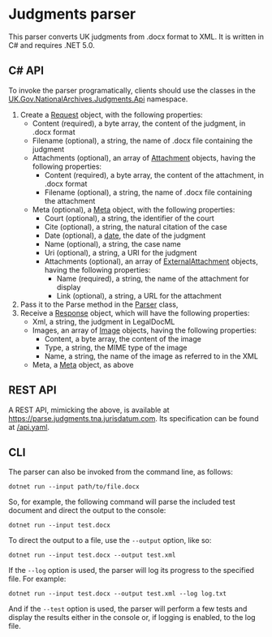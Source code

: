 Judgments parser
================

This parser converts UK judgments from .docx format to XML. It is written in C# and requires .NET 5.0.

C# API
------

To invoke the parser programatically, clients should use the classes in the [UK.Gov.NationalArchives.Judgments.Api](./src/api/) namespace.
1. Create a [Request](./src/api/Request.cs) object, with the following properties:
    - Content (required), a byte array, the content of the judgment, in .docx format
    - Filename (optional), a string, the name of .docx file containing the judgment
    - Attachments (optional), an array of [Attachment](./src/api/Request.cs) objects, having the following properties:
        - Content (required), a byte array, the content of the attachment, in .docx format
        - Filename (optional), a string, the name of .docx file containing the attachment
    - Meta (optional), a [Meta](./src/api/Meta.cs) object, with the following properties:
        - Court (optional), a string, the identifier of the court
        - Cite (optional), a string, the natural citation of the case
        - Date (optional), a [date](https://datatracker.ietf.org/doc/html/rfc3339#section-5.6), the date of the judgment
        - Name (optional), a string, the case name
        - Uri (optional), a string, a URI for the judgment
        - Attachments (optional), an array of [ExternalAttachment](./src/api/Meta.cs) objects, having the following properties:
            - Name (required), a string, the name of the attachment for display
            - Link (optional), a string, a URL for the attachment
2. Pass it to the Parse method in the [Parser](./src/api/Parser.cs) class,
3. Receive a [Response](./src/api/Response.cs) object, which will have the following properties:
    - Xml, a string, the judgment in LegalDocML
    - Images, an array of [Image](./src/api/Response.cs) objects, having the following properties:
        - Content, a byte array, the content of the image
        - Type, a string, the MIME type of the image
        - Name, a string, the name of the image as referred to in the XML
    - Meta, a [Meta](./src/api/Meta.cs) object, as above


REST API
--------

A REST API, mimicking the above, is available at <https://parse.judgments.tna.jurisdatum.com>. Its specification can be found at [/api.yaml](https://parse.judgments.tna.jurisdatum.com/api.yaml).


CLI
---

The parser can also be invoked from the command line, as follows:

    dotnet run --input path/to/file.docx

So, for example, the following command will parse the included test document and direct the output to the console:

    dotnet run --input test.docx

To direct the output to a file, use the `--output` option, like so:

    dotnet run --input test.docx --output test.xml

If the `--log` option is used, the parser will log its progress to the specified file. For example:

    dotnet run --input test.docx --output test.xml --log log.txt

And if the `--test` option is used, the parser will perform a few tests and display the results either in the console or, if logging is enabled, to the log file.
